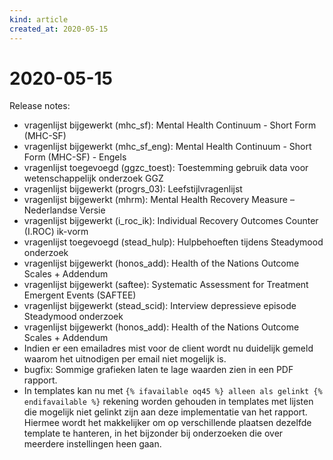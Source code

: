 ```yaml
---
kind: article
created_at: 2020-05-15
---
```


# 2020-05-15

Release notes: 

* vragenlijst bijgewerkt (mhc_sf): Mental Health Continuum - Short Form (MHC-SF)
* vragenlijst bijgewerkt (mhc_sf_eng): Mental Health Continuum - Short Form (MHC-SF) - Engels
* vragenlijst toegevoegd (ggzc_toest): Toestemming gebruik data voor wetenschappelijk onderzoek GGZ
* vragenlijst bijgewerkt (progrs_03): Leefstijlvragenlijst
* vragenlijst bijgewerkt (mhrm): Mental Health Recovery Measure – Nederlandse Versie
* vragenlijst bijgewerkt (i_roc_ik): Individual Recovery Outcomes Counter (I.ROC) ik-vorm
* vragenlijst toegevoegd (stead_hulp): Hulpbehoeften tijdens Steadymood onderzoek
* vragenlijst bijgewerkt (honos_add): Health of the Nations Outcome Scales + Addendum
* vragenlijst bijgewerkt (saftee): Systematic Assessment for Treatment Emergent Events (SAFTEE)
* vragenlijst bijgewerkt (stead_scid): Interview depressieve episode Steadymood onderzoek
* vragenlijst bijgewerkt (honos_add): Health of the Nations Outcome Scales + Addendum
* Indien er een emailadres mist voor de client wordt nu duidelijk gemeld waarom het uitnodigen per email niet mogelijk is.
* bugfix: Sommige grafieken laten te lage waarden zien in een PDF rapport.
* In templates kan nu met `{% ifavailable oq45 %} alleen als gelinkt {% endifavailable %}` rekening worden gehouden in templates met lijsten die mogelijk niet gelinkt zijn aan deze implementatie van het rapport. Hiermee wordt het makkelijker om op verschillende plaatsen dezelfde template te hanteren, in het bijzonder bij onderzoeken die over meerdere instellingen heen gaan.
